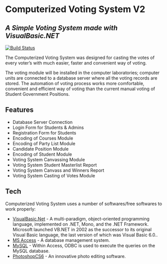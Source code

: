 # Computerized Voting System V2
## _A Simple Voting System made with VisualBasic.NET_

[![Build Status](https://travis-ci.org/joemccann/dillinger.svg?branch=master)](https://github.com/acjacinto/computerized-voting-system)

The Computerized Voting System was designed for casting the votes of every voter’s with much easier, faster and convenient way of voting. 

The voting module will be installed in the computer laboratories; computer units are connected to a database server where all the voting records are stored. The automation of voting process works more comfortable, convenient and efficient way of voting than the current manual voting of Student Government Positions.

## Features

- Database Server Connection
- Login Form for Students & Admins
- Registration Form for Students
- Encoding of Courses Module
- Encoding of Party List Module
- Candidate Position Module
- Encoding of Student Module
- Voting System Canvassing Module
- Voting System Student Masterlist Report 
- Voting System Canvass and Winners Report
- Voting System Casting of Votes Module

## Tech

Computerized Voting System uses a number of softwares/free softwares to work properly:

- [VisualBasic.Net](https://visualstudio.microsoft.com/vs/features/net-development/) - A multi-paradigm, object-oriented programming language, implemented on .NET, Mono, and the .NET Framework. Microsoft launched VB.NET in 2002 as the successor to its original Visual Basic language, the last version of which was Visual Basic 6.0..
- [MS Access](https://www.microsoft.com/en-ww/microsoft-365/access) - A database management system.
- [MySQL](https://dev.mysql.com/doc/connector-odbc/en/connector-odbc-examples-tools-with-access.html) - Within Access, ODBC is used to execute the queries on the MySQL database.
- [PhotoshopCS6](https://www.adobe.com/sea/products/photoshop.html) - An innovative photo editing software.


[//]: # (These are reference links used in the body of this note and get stripped out when the markdown processor does its job. There is no need to format nicely because it shouldn't be seen. Thanks SO - http://stackoverflow.com/questions/4823468/store-comments-in-markdown-syntax)

   [dill]: <https://github.com/joemccann/dillinger>
   [git-repo-url]: <https://github.com/joemccann/dillinger.git>
   [john gruber]: <http://daringfireball.net>
   [df1]: <http://daringfireball.net/projects/markdown/>
   [markdown-it]: <https://github.com/markdown-it/markdown-it>
   [Ace Editor]: <http://ace.ajax.org>
   [node.js]: <http://nodejs.org>
   [Twitter Bootstrap]: <http://twitter.github.com/bootstrap/>
   [jQuery]: <http://jquery.com>
   [@tjholowaychuk]: <http://twitter.com/tjholowaychuk>
   [express]: <http://expressjs.com>
   [AngularJS]: <http://angularjs.org>
   [Gulp]: <http://gulpjs.com>

   [PlDb]: <https://github.com/joemccann/dillinger/tree/master/plugins/dropbox/README.md>
   [PlGh]: <https://github.com/joemccann/dillinger/tree/master/plugins/github/README.md>
   [PlGd]: <https://github.com/joemccann/dillinger/tree/master/plugins/googledrive/README.md>
   [PlOd]: <https://github.com/joemccann/dillinger/tree/master/plugins/onedrive/README.md>
   [PlMe]: <https://github.com/joemccann/dillinger/tree/master/plugins/medium/README.md>
   [PlGa]: <https://github.com/RahulHP/dillinger/blob/master/plugins/googleanalytics/README.md>

